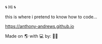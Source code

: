 :cyclone:
Hi
:cyclone:

this is where i pretend to know how to code...

https://anthony-andrews.github.io

Made on 🌎 with 💻 by: 🧑‍💻
